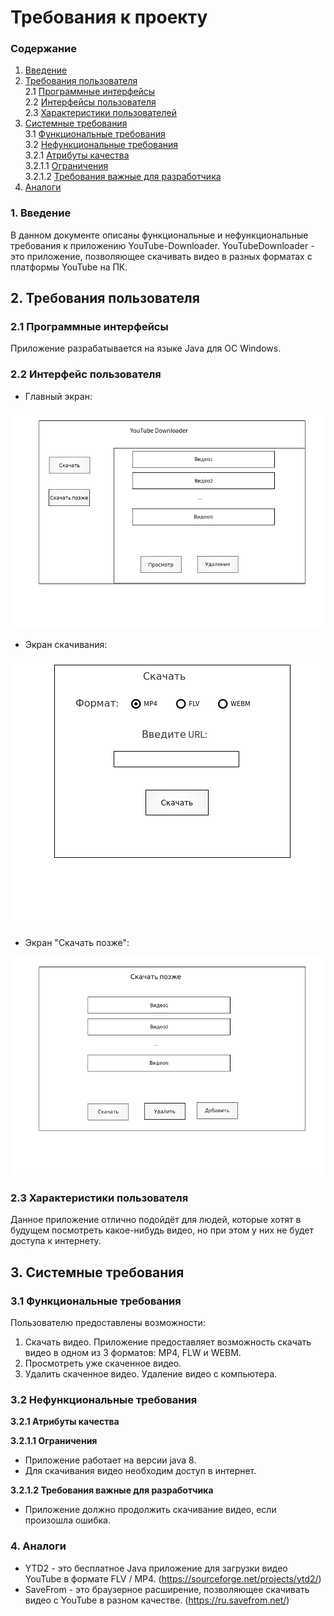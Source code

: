 # Требования к проекту

### Содержание
1. [Введение](#1)
2. [Требования пользователя](#2) <br>
2.1 [Программные интерфейсы](#2.1) <br>
2.2 [Интерфейсы пользователя](#2.2) <br>
2.3 [Характеристики пользователей](#2.3)<br>
3. [Системные требования](#3)<br>
3.1 [Функциональные требования](#3.1)<br> 
3.2 [Нефункциональные требования](#3.2)<br>
3.2.1 [Атрибуты качества](#3.2.1)<br>
3.2.1.1 [Ограничения](#3.2.1.1)<br>
3.2.1.2 [Требования важные для разработчика](#3.2.1.3)<br>
4. [Аналоги](#4)<br>


### 1. Введение <a name="1"></a>
В данном документе описаны функциональные и нефункциональные требования к приложению YouTube-Downloader.
YouTubeDownloader - это приложение, позволяющее скачивать видео в разных форматах с платформы YouTube на ПК.
  

## 2. Требования пользователя <a name="2"></a>

### 2.1 Программные интерфейсы <a name="2.1"></a>
Приложение разрабатывается на языке Java для ОС Windows.

### 2.2 Интерфейс пользователя <a name="2.2"></a>
- Главный экран:

![start](https://github.com/ArtemBakun650502/YouTube-Downloader/blob/master/Mockups/start.png)
- Экран скачивания:

![download](https://github.com/ArtemBakun650502/YouTube-Downloader/blob/master/Mockups/download.png)
- Экран "Скачать позже":

![downloadLater](https://github.com/ArtemBakun650502/YouTube-Downloader/blob/master/Mockups/downloadLater.png)

### 2.3 Характеристики пользователя <a name="2.3"></a>
Данное приложение отлично подойдёт для людей, которые хотят в будущем посмотреть какое-нибудь видео, но при этом у них не будет доступа к интернету.

## 3. Системные требования <a name="3"></a>

### 3.1 Функциональные требования <a name="3.1"></a>
Пользователю предоставлены возможности:
1. Скачать видео. Приложение предоставляет возможность скачать видео в одном из 3 форматов: MP4, FLW и WEBM.
2. Просмотреть уже скаченное видео.
3. Удалить скаченное видео. Удаление видео с компьютера.

### 3.2 Нефункциональные требования <a name="3.2"></a>

**3.2.1 Атрибуты качества<a name="3.2.1"></a>**

**3.2.1.1 Ограничения <a name="3.2.1.1"></a>**
* Приложение работает на версии java 8.
* Для скачивания видео необходим доступ в интернет.

**3.2.1.2 Требования важные для разработчика <a name="3.2.1.2"></a>**
* Приложение должно продолжить скачивание видео, если произошла ошибка.

### 4. Аналоги <a name="4"></a>
* YTD2 - это бесплатное  Java приложение для загрузки видео YouTube в формате FLV / MP4. (https://sourceforge.net/projects/ytd2/)
* SaveFrom - это браузерное расширение, позволяющее скачивать видео с YouTube в разном качестве. (https://ru.savefrom.net/)
